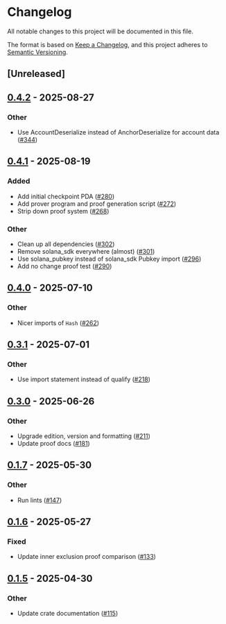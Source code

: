 # Changelog

All notable changes to this project will be documented in this file.

The format is based on [Keep a Changelog](https://keepachangelog.com/en/1.0.0/),
and this project adheres to [Semantic Versioning](https://semver.org/spec/v2.0.0.html).

## [Unreleased]

## [0.4.2](https://github.com/nitro-svm/data-anchor-oss/compare/data-anchor-proofs-v0.4.1...data-anchor-proofs-v0.4.2) - 2025-08-27

### Other

- Use AccountDeserialize instead of AnchorDeserialize for account data ([#344](https://github.com/nitro-svm/data-anchor-oss/pull/344))

## [0.4.1](https://github.com/nitro-svm/data-anchor-oss/compare/data-anchor-proofs-v0.4.0...data-anchor-proofs-v0.4.1) - 2025-08-19

### Added

- Add initial checkpoint PDA ([#280](https://github.com/nitro-svm/data-anchor-oss/pull/280))
- Add prover program and proof generation script ([#272](https://github.com/nitro-svm/data-anchor-oss/pull/272))
- Strip down proof system ([#268](https://github.com/nitro-svm/data-anchor-oss/pull/268))

### Other

- Clean up all dependencies ([#302](https://github.com/nitro-svm/data-anchor-oss/pull/302))
- Remove solana_sdk everywhere (almost) ([#301](https://github.com/nitro-svm/data-anchor-oss/pull/301))
- Use solana_pubkey instead of solana_sdk Pubkey import ([#296](https://github.com/nitro-svm/data-anchor-oss/pull/296))
- Add no change proof test ([#290](https://github.com/nitro-svm/data-anchor-oss/pull/290))

## [0.4.0](https://github.com/nitro-svm/data-anchor-oss/compare/data-anchor-proofs-v0.3.1...data-anchor-proofs-v0.4.0) - 2025-07-10

### Other

- Nicer imports of `Hash` ([#262](https://github.com/nitro-svm/data-anchor-oss/pull/262))

## [0.3.1](https://github.com/nitro-svm/data-anchor-oss/compare/data-anchor-proofs-v0.3.0...data-anchor-proofs-v0.3.1) - 2025-07-01

### Other

- Use import statement instead of qualify ([#218](https://github.com/nitro-svm/data-anchor-oss/pull/218))

## [0.3.0](https://github.com/nitro-svm/data-anchor-oss/compare/data-anchor-proofs-v0.2.0...data-anchor-proofs-v0.3.0) - 2025-06-26

### Other

- Upgrade edition, version and formatting ([#211](https://github.com/nitro-svm/data-anchor-oss/pull/211))
- Update proof docs ([#181](https://github.com/nitro-svm/data-anchor-oss/pull/181))

## [0.1.7](https://github.com/nitro-svm/nitro-data-module/compare/nitro-da-proofs-v0.1.6...nitro-da-proofs-v0.1.7) - 2025-05-30

### Other

- Run lints ([#147](https://github.com/nitro-svm/nitro-data-module/pull/147))

## [0.1.6](https://github.com/nitro-svm/nitro-data-module/compare/nitro-da-proofs-v0.1.5...nitro-da-proofs-v0.1.6) - 2025-05-27

### Fixed

- Update inner exclusion proof comparison ([#133](https://github.com/nitro-svm/nitro-data-module/pull/133))

## [0.1.5](https://github.com/nitro-svm/nitro-data-module/compare/nitro-da-proofs-v0.1.4...nitro-da-proofs-v0.1.5) - 2025-04-30

### Other

- Update crate documentation ([#115](https://github.com/nitro-svm/nitro-data-module/pull/115))
